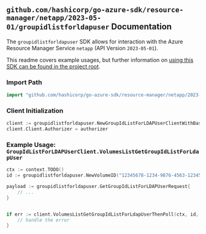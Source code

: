 
## `github.com/hashicorp/go-azure-sdk/resource-manager/netapp/2023-05-01/groupidlistforldapuser` Documentation

The `groupidlistforldapuser` SDK allows for interaction with the Azure Resource Manager Service `netapp` (API Version `2023-05-01`).

This readme covers example usages, but further information on [using this SDK can be found in the project root](https://github.com/hashicorp/go-azure-sdk/tree/main/docs).

### Import Path

```go
import "github.com/hashicorp/go-azure-sdk/resource-manager/netapp/2023-05-01/groupidlistforldapuser"
```


### Client Initialization

```go
client := groupidlistforldapuser.NewGroupIdListForLDAPUserClientWithBaseURI("https://management.azure.com")
client.Client.Authorizer = authorizer
```


### Example Usage: `GroupIdListForLDAPUserClient.VolumesListGetGroupIdListForLdapUser`

```go
ctx := context.TODO()
id := groupidlistforldapuser.NewVolumeID("12345678-1234-9876-4563-123456789012", "example-resource-group", "netAppAccountValue", "capacityPoolValue", "volumeValue")

payload := groupidlistforldapuser.GetGroupIdListForLDAPUserRequest{
	// ...
}


if err := client.VolumesListGetGroupIdListForLdapUserThenPoll(ctx, id, payload); err != nil {
	// handle the error
}
```
